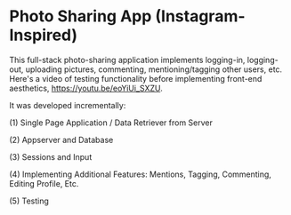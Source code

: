 # Photo Sharing App (Instagram-Inspired)


This full-stack photo-sharing application implements logging-in, logging-out, uploading pictures, commenting, mentioning/tagging other users, etc. Here's a video of testing functionality before implementing front-end aesthetics, https://youtu.be/eoYiUi_SXZU. 

It was developed incrementally:

(1) Single Page Application / Data Retriever from Server

(2) Appserver and Database

(3) Sessions and Input

(4) Implementing Additional Features: Mentions, Tagging, Commenting, Editing Profile, Etc. 

(5) Testing
